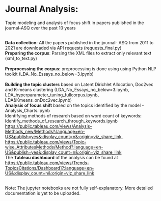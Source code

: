 # Journal Analysis: 
Topic modeling and analysis of focus shift in papers published in the journal-ASQ over the past 10 years

<br>**Data collection**: All the papers published in the journal- ASQ from 2011 to 2021 are downloaded via API requests (requests_final.py) 
<br>**Preparing the corpus**: Parsing the XML files to extract only relevant text (xml_to_text.py)  
<br>**Preprocessing the corpus**: preprocessing is done using using Python NLP toolkit (LDA_No_Essays_no_below=3.ipynb)  
<br>**Building the topic clusters** based on Latent Dirichlet Allocation, Doc2vec and K-means clustering (LDA_No_Essays_no_below=3.ipynb, LDA_hyperparameter_tuning_fullcorpus.ipynb, LDA&Kmeans_onDoc2vec.ipynb)
<br>**Analysis of focus shift** based on the topics identified by the model - Analysis_Charts.ipynb
<br>Identifying methods of research based on word count of keywords: Identify_methods_of_research_through_keywords.ipynb
<br> https://public.tableau.com/views/Analysis-Methods_new/Methods?:language=en-US&publish=yes&:display_count=n&:origin=viz_share_link, https://public.tableau.com/views/Topic-wise_AttributesMethods/Method?:language=en-US&publish=yes&:display_count=n&:origin=viz_share_link
<br>The **Tableau dashboard** of the analysis can be found at https://public.tableau.com/views/Trends-TopicsCitations/Dashboard1?:language=en-US&:display_count=n&:origin=viz_share_link 


<br> Note: The jupyter notebooks are not fully self-explanatory. More detailed documentation is yet to be uploaded. 
